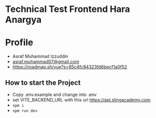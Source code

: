 # Technical Test Frontend Hara Anargya

# Profile
* Asraf Muhammad Izzuddin
* asraf.muhammad07@gmail.com
* https://roadmap.sh/vue?s=65c4fc84323fd6becf1a0f52

## How to start the Project
* Copy .env.example and change into .env
* set VITE_BACKEND_URL with this url https://api.slingacademy.com
* `npm i`
* `npm run dev`


